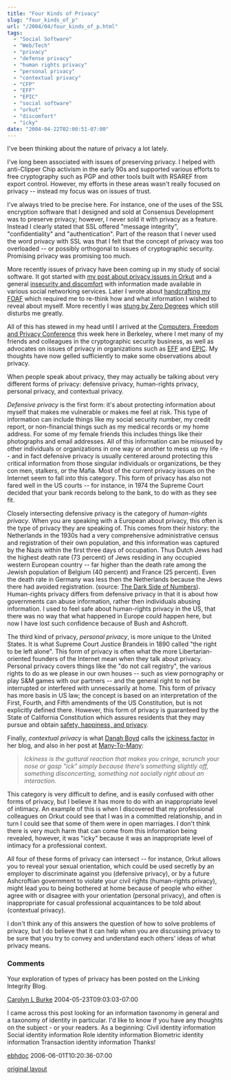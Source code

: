 ```yaml
---
title: "Four Kinds of Privacy"
slug: "four_kinds_of_p"
url: "/2004/04/four_kinds_of_p.html"
tags:
  - "Social Software"
  - "Web/Tech"
  - "privacy"
  - "defense privacy"
  - "human rights privacy"
  - "personal privacy"
  - "contextual privacy"
  - "CFP"
  - "EFF"
  - "EPIC"
  - "social software"
  - "orkut"
  - "discomfort"
  - "icky"
date: "2004-04-22T02:00:51-07:00"
---
```

<p>I've been thinking about the nature of privacy a lot lately.</p>
<p>I've long been associated with issues of preserving privacy. I helped with anti-Clipper Chip activism in the early 90s and supported various efforts to free cryptography such as PGP and other tools built with RSAREF from export control. However, my efforts in these areas wasn't really focused on privacy -- instead my focus was on issues of trust.</p>
<p>I've always tried to be precise here. For instance, one of the uses of the SSL encryption software that I designed and sold at Consensus Development was to preserve privacy; however, I never sold it with privacy as a feature. Instead I clearly stated that SSL offered "message integrity", "confidentiality" and "authentication". Part of the reason that I never used the word privacy with SSL was that I felt that the concept of privacy was too overloaded -- or possibly orthogonal to issues of cryptographic security. Promising privacy was promising too much.</p>
<p>More recently issues of privacy have been coming up in my study of social software. It got started with <a href="/2004/02/confirmed_email.html">my post about privacy issues in Orkut</a> and a general <a href="/2004/01/insecurity_at_o.html">insecurity and discomfort</a> with information made available in various social networking services. Later I wrote about <a href="/2004/02/handcrafting_my.html">handcrafting my FOAF</a> which required me to re-think how and what information I wished to reveal about myself. More recently I was <a href="/2004/04/annoyed_by_zero.html">stung by Zero Degrees</a> which still disturbs me greatly.</p>
<p>All of this has stewed in my head until I arrived at the <a href="http://www.cfp2004.org">Computers, Freedom and Privacy Conference</a> this week here in Berkeley, where I met many of my friends and colleagues in the cryptographic security business, as well as advocates on issues of privacy in organizations such as <a href="http://www.eff.org">EFF</a> and <a href="http://www.epic.org">EPIC</a>. My thoughts have now gelled sufficiently to make some observations about privacy.</p>
<p>When people speak about privacy, they may actually be talking about very different forms of privacy: defensive privacy, human-rights privacy, personal privacy, and contextual privacy.</p>
<p><em>Defensive privacy</em> is the first form: it's about protecting information about myself that makes me vulnerable or makes me feel at risk. This type of information can include things like my social security number, my credit report, or non-financial things such as my medical records or my home address. For some of my female friends this includes things like their photographs and email addresses. All of this information can be misused by other individuals or organizations in one way or another to mess up my life -- and in fact defensive privacy is usually centered around protecting this critical information from those singular individuals or organizations, be they con men, stalkers, or the Mafia. Most of the current privacy issues on the Internet seem to fall into this category. This form of privacy has also not fared well in the US courts -- for instance, in 1974 the Supreme Court decided that your bank records belong to the bank, to do with as they see fit.</p>
<p>Closely intersecting defensive privacy is the category of <em>human-rights privacy</em>. When you are speaking with a European about privacy, this often is the type of privacy they are speaking of. This comes from their history: the Netherlands in the 1930s had a very comprehensive administrative census and registration of their own population, and this information was captured by the Nazis within the first three days of occupation. Thus Dutch Jews had the highest death rate (73 percent) of Jews residing in any occupied western European country -- far higher than the death rate among the Jewish population of Belgium (40 percent) and France (25 percent). Even the death rate in Germany was less then the Netherlands because the Jews there had avoided registration. (source: <a href="http://www.findarticles.com/cf_dls/m2267/2_68/77187772/p4/article.jhtml">The Dark Side of Numbers</a>). Human-rights privacy differs from defensive privacy in that it is about how governments can abuse information, rather then individuals abusing information. I used to feel safe about human-rights privacy in the US, that there was no way that what happened in Europe could happen here, but now I have lost such confidence because of Bush and Ashcroft.</p>
<p>The third kind of privacy, <em>personal privacy</em>, is more unique to the United States. It is what Supreme Court Justice Brandeis in 1890 called "the right to be left alone". This form of privacy is often what the more Libertarian-oriented founders of the Internet mean when they talk about privacy. Personal privacy covers things like the "do not call registry", the various rights to do as we please in our own houses -- such as view pornography or play S&M games with our partners -- and the general right to not be interrupted or interfered with unnecessarily at home. This form of privacy has more basis in US law; the concept is based on an interpretation of the First, Fourth, and Fifth amendments of the US Constitution, but is not explicitly defined there. However, this form of privacy is guaranteed by the State of California Constitution which assures residents that they may pursue and obtain <a href="http://www.privacy.ca.gov/code/declaration.htm">safety, happiness, and privacy</a>.</p>
<p>Finally, <em>contextual privacy</em> is what <a href="http://www.zephoria.org/thoughts/">Danah Boyd</a> calls the <a href="http://www.zephoria.org/thoughts/archives/2004/04/14/why_privacy_issues_matter_to_me.html#004117">ickiness factor</a> in her blog, and also in her post at <a href=http://www.corante.com/many/archives/2004/04/16/the_ickiness_factor.php">Many-To-Many</a>:<blockquote><em>Ickiness is the guttural reaction that makes you cringe, scrunch your nose or gasp "ick" simply because there’s something slightly off, something disconcerting, something not socially right about an interaction.</em></blockquote><p/>This category is very difficult to define, and is easily confused with other forms of privacy, but I believe it has more to do with an inappropriate level of intimacy. An example of this is when I discovered that my professional colleagues on Orkut could see that I was in a committed relationship, and in turn I could see that some of them were in open marriages. I don't think there is very much harm that can come from this information being revealed, however, it was "icky" because it was an inappropriate level of intimacy for a professional context.</p>
<p>All four of these forms of privacy can intersect -- for instance, Orkut allows you to reveal your sexual orientation, which could be used secretly by an employer to discriminate against you (defensive privacy), or by a future Ashcroftian government to violate your civil rights (human-rights privacy), might lead you to being bothered at home because of people who either agree with or disagree with your orientation (personal privacy), and often is inappropriate for casual professional acquaintances to be told about (contextual privacy).</p>
<p>I don't think any of this answers the question of how to solve problems of privacy, but I do believe that it can help when you are discussing privacy to be sure that you try to convey and understand each others' ideas of what privacy means.</p>
<footer><h3>Comments</h3>
<div class="u-comment h-cite">
<p class="p-content p-name">Your exploration of types of privacy has been posted on the Linking Integrity Blog.
</p>
<a class="u-author h-card" href="http://linkingintegrity.blogspot.com/">Carolyn L Burke</a>
<time class="dt-published" datetime="2004-05-23T09:03:03-07:00">2004-05-23T09:03:03-07:00</time>
</div>
<div class="u-comment h-cite">
<p class="p-content p-name">I came across this post looking for an information taxonomy in general and a taxonomy of identity in particular.
I'd like to know if you have any thoughts on the subject - or your readers.
As a beginning:
Civil identity information
Social identity information
Role identity information
Biometric identity information
Transaction identity information
Thanks!
</p>
<a class="u-author h-card" href="http://drhassen.blogspot.com">ebhdoc</a>
<time class="dt-published" datetime="2006-06-01T10:20:36-07:00">2006-06-01T10:20:36-07:00</time>
</div>
</footer>
<p class="previous"><a href="/previous/2004/04/four_kinds_of_p.html" rel="syndication nofollow" class="u-syndication" >original layout</a></p>
